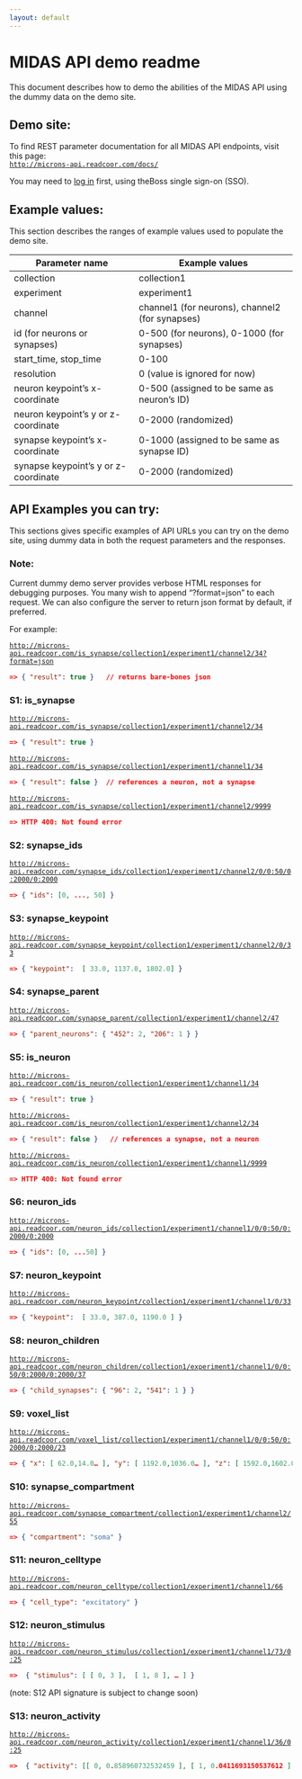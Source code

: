 ```yaml
---
layout: default
---
```


# MIDAS API demo readme


This document describes how to demo the abilities of the MIDAS API using the dummy data on the demo site. 

## Demo site:
To find REST parameter documentation for all MIDAS API endpoints, visit this page:  
[`http://microns-api.readcoor.com/docs/`](http://microns-api.readcoor.com/docs/)

You may need to [log in](https://microns-api.readcoor.com/openid/openid/KeyCloak?next=/docs) first, using theBoss single sign-on (SSO).

## Example values:
This section describes the ranges of example values used to populate the demo site. 

| Parameter name  | Example values|
|---|---|
| collection  |  collection1 |
| experiment  | experiment1  |
| channel  |channel1 (for neurons), channel2 (for synapses) |
|  id (for neurons or synapses) |  0-500 (for neurons), 0-1000 (for synapses) |
| start_time, stop_time  |  0-100 |
| resolution  |  0 (value is ignored for now) |
| neuron keypoint’s x-coordinate  |  0-500 (assigned to be same as neuron’s ID) |
|  neuron keypoint’s y or z-coordinate | 0-2000 (randomized)   |
|synapse keypoint’s x-coordinate | 0-1000 (assigned to be same as synapse ID) |
|synapse keypoint’s y or z-coordinate | 0-2000 (randomized) |

## API Examples you can try:
This sections gives specific examples of API URLs you can try on the demo site, using dummy data in both the request parameters and the responses.

### Note: 
Current dummy demo server provides verbose HTML responses for debugging purposes.
You many wish to append “?format=json” to each request. We can also configure the server to return json format by default, if preferred.

For example:

[`http://microns-api.readcoor.com/is_synapse/collection1/experiment1/channel2/34?format=json`](http://microns-api.readcoor.com/is_synapse/collection1/experiment1/channel2/34?format=json)

```json
=> { "result": true }   // returns bare-bones json
```

### S1: is_synapse
[`http://microns-api.readcoor.com/is_synapse/collection1/experiment1/channel2/34`](http://microns-api.readcoor.com/is_synapse/collection1/experiment1/channel2/34)

```json
=> { "result": true }
```

[`http://microns-api.readcoor.com/is_synapse/collection1/experiment1/channel1/34`](http://microns-api.readcoor.com/is_synapse/collection1/experiment1/channel1/34)

```json
=> { "result": false }  // references a neuron, not a synapse
```

[`http://microns-api.readcoor.com/is_synapse/collection1/experiment1/channel2/9999`](http://microns-api.readcoor.com/is_synapse/collection1/experiment1/channel2/9999)

```json
=> HTTP 400: Not found error
```

### S2: synapse_ids
[`http://microns-api.readcoor.com/synapse_ids/collection1/experiment1/channel2/0/0:50/0:2000/0:2000`](http://microns-api.readcoor.com/synapse_ids/collection1/experiment1/channel2/0/0:50/0:2000/0:2000)

```json
=> { "ids": [0, ..., 50] }
```

### S3: synapse_keypoint
[`http://microns-api.readcoor.com/synapse_keypoint/collection1/experiment1/channel2/0/33`](http://microns-api.readcoor.com/synapse_keypoint/collection1/experiment1/channel2/0/33)

```json
=> { "keypoint":  [ 33.0, 1137.0, 1802.0] }
```

### S4: synapse_parent
[`http://microns-api.readcoor.com/synapse_parent/collection1/experiment1/channel2/47`](http://microns-api.readcoor.com/synapse_parent/collection1/experiment1/channel2/47)

```json
=> { "parent_neurons": { "452": 2, "206": 1 } }
```

### S5: is_neuron
[`http://microns-api.readcoor.com/is_neuron/collection1/experiment1/channel1/34`](http://microns-api.readcoor.com/is_neuron/collection1/experiment1/channel1/34)

```json
=> { "result": true }
```

[`http://microns-api.readcoor.com/is_neuron/collection1/experiment1/channel2/34`](http://microns-api.readcoor.com/is_neuron/collection1/experiment1/channel2/34)

```json
=> { "result": false }   // references a synapse, not a neuron
```

[`http://microns-api.readcoor.com/is_neuron/collection1/experiment1/channel1/9999`](http://microns-api.readcoor.com/is_neuron/collection1/experiment1/channel1/9999)

```json
=> HTTP 400: Not found error
```

### S6: neuron_ids
[`http://microns-api.readcoor.com/neuron_ids/collection1/experiment1/channel1/0/0:50/0:2000/0:2000`](http://microns-api.readcoor.com/neuron_ids/collection1/experiment1/channel1/0/0:50/0:2000/0:2000)

```json
=> { "ids": [0, ...50] }
```

### S7: neuron_keypoint
[`http://microns-api.readcoor.com/neuron_keypoint/collection1/experiment1/channel1/0/33`](http://microns-api.readcoor.com/neuron_keypoint/collection1/experiment1/channel1/0/33)

```json
=> { "keypoint":  [ 33.0, 387.0, 1190.0 ] }
```

### S8: neuron_children
[`http://microns-api.readcoor.com/neuron_children/collection1/experiment1/channel1/0/0:50/0:2000/0:2000/37`](http://microns-api.readcoor.com/neuron_children/collection1/experiment1/channel1/0/0:50/0:2000/0:2000/37)

```json
=> { "child_synapses": { "96": 2, "541": 1 } }
```

### S9: voxel_list
[`http://microns-api.readcoor.com/voxel_list/collection1/experiment1/channel1/0/0:50/0:2000/0:2000/23`](http://microns-api.readcoor.com/voxel_list/collection1/experiment1/channel1/0/0:50/0:2000/0:2000/23)

```json
=> { "x": [ 62.0,14.0… ], "y": [ 1192.0,1036.0… ], "z": [ 1592.0,1602.0… ]}
```

### S10: synapse_compartment
[`http://microns-api.readcoor.com/synapse_compartment/collection1/experiment1/channel2/55`](http://microns-api.readcoor.com/synapse_compartment/collection1/experiment1/channel2/55)

```json
=> { "compartment": "soma" }
```

### S11: neuron_celltype
[`http://microns-api.readcoor.com/neuron_celltype/collection1/experiment1/channel1/66`](http://microns-api.readcoor.com/neuron_celltype/collection1/experiment1/channel1/66)

```json
=> { "cell_type": "excitatory" }
```

### S12: neuron_stimulus
[`http://microns-api.readcoor.com/neuron_stimulus/collection1/experiment1/channel1/73/0:25`](http://microns-api.readcoor.com/neuron_stimulus/collection1/experiment1/channel1/73/0:25)

```json
=>  { "stimulus": [ [ 0, 3 ],  [ 1, 8 ], … ] }
```
(note: S12 API signature is subject to change soon)

### S13: neuron_activity
[`http://microns-api.readcoor.com/neuron_activity/collection1/experiment1/channel1/36/0:25`](http://microns-api.readcoor.com/neuron_activity/collection1/experiment1/channel1/36/0:25)

```json
=>  { "activity": [[ 0, 0.858960732532459 ], [ 1, 0.0411693150537612 ], … ] }
```
